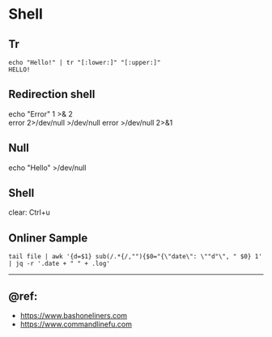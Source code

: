 # Shell

## Tr
```
echo "Hello!" | tr "[:lower:]" "[:upper:]"
HELLO!
```

## Redirection shell
echo "Error" 1 >& 2  
error 2>/dev/null >/dev/null
error >/dev/null 2>&1

## Null
echo "Hello" >/dev/null  

## Shell
clear: Ctrl+u

## Onliner Sample
```
tail file | awk '{d=$1} sub(/.*{/,""){$0="{\"date\": \""d"\", " $0} 1' | jq -r '.date + " " + .log'
```
---
## @ref: 
- https://www.bashoneliners.com
- https://www.commandlinefu.com
